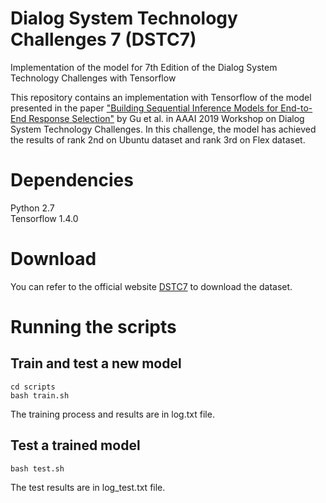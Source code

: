 # Dialog System Technology Challenges 7 (DSTC7)
Implementation of the model for 7th Edition of the Dialog System Technology Challenges with Tensorflow

This repository contains an implementation with Tensorflow of the model presented in the paper ["Building Sequential Inference Models for End-to-End Response Selection"](http://www.aclweb.org/anthology/P17-1152) by Gu et al. in AAAI 2019 Workshop on Dialog System Technology Challenges. In this challenge, the model has achieved the results of rank 2nd on Ubuntu dataset and rank 3rd on Flex dataset.

# Dependencies
Python 2.7 <br>
Tensorflow 1.4.0

# Download
You can refer to the official website [DSTC7](https://github.com/IBM/dstc7-noesis) to download the dataset.

# Running the scripts
## Train and test a new model
```
cd scripts
bash train.sh
```
The training process and results are in log.txt file.

## Test a trained model
```
bash test.sh
```
The test results are in log_test.txt file.
